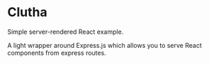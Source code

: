 # Clutha

Simple server-rendered React example.

A light wrapper around Express.js which allows you to serve React components from express routes.
